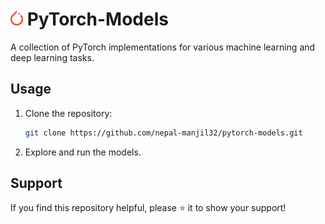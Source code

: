 # <img src='./pytorch.png' width='20px'/> PyTorch-Models

A collection of PyTorch implementations for various machine learning and deep learning tasks.

## Usage
1. Clone the repository:
   ```bash
   git clone https://github.com/nepal-manjil32/pytorch-models.git
   ```
2. Explore and run the models.

## Support
If you find this repository helpful, please ⭐ it to show your support!
